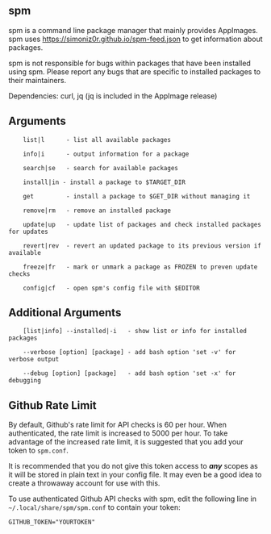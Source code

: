 ## spm

spm is a command line package manager that mainly provides AppImages.
spm uses https://simoniz0r.github.io/spm-feed.json to get information about packages.

spm is not responsible for bugs within packages that have been
installed using spm.  Please report any bugs that are specific to
installed packages to their maintainers.

Dependencies: curl, jq (jq is included in the AppImage release)

## Arguments

```    
    list|l      - list all available packages
    
    info|i      - output information for a package
    
    search|se   - search for available packages
    
    install|in - install a package to $TARGET_DIR
    
    get         - install a package to $GET_DIR without managing it
    
    remove|rm   - remove an installed package
    
    update|up   - update list of packages and check installed packages for updates
    
    revert|rev  - revert an updated package to its previous version if available
    
    freeze|fr   - mark or unmark a package as FROZEN to preven update checks
    
    config|cf   - open spm's config file with $EDITOR
```

## Additional Arguments

```
    [list|info] --installed|-i   - show list or info for installed packages

    --verbose [option] [package] - add bash option 'set -v' for verbose output

    --debug [option] [package]   - add bash option 'set -x' for debugging
```

## Github Rate Limit

By default, Github's rate limit for API checks is 60 per hour.  When authenticated, the rate limit is increased to 5000 per hour.  To take advantage of the increased rate limit, it is suggested that you add your token to `spm.conf`.

It is recommended that you do not give this token access to ***any*** scopes as it will be stored in plain text in your config file.  It may even be a good idea to create a throwaway account for use with this.

To use authenticated Github API checks with spm, edit the following line in `~/.local/share/spm/spm.conf` to contain your token:
```
GITHUB_TOKEN="YOURTOKEN"
```
